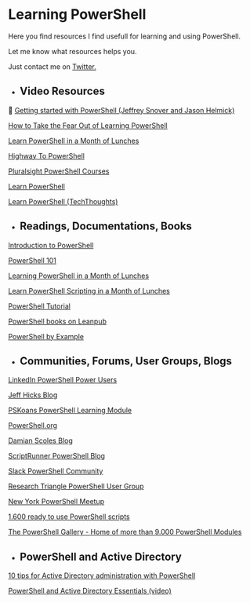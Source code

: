 # Learning PowerShell
Here you find resources I find usefull for learning and using PowerShell.

Let me know what resources helps you.

Just contact me on [Twitter.](https://twitter.com/HeikoBrenn)

- ## Video Resources
💙 [Getting started with PowerShell (Jeffrey Snover and Jason Helmick)](https://www.youtube.com/watch?v=nMn8-BbRsN8&list=PLyJiOytEPs4etH7Ujq7PU7jlOlHL-9RmV)

[How to Take the Fear Out of Learning PowerShell](https://www.youtube.com/watch?v=CLolNWuICoM)

[Learn PowerShell in a Month of Lunches](https://youtube.com/playlist?list=PL6D474E721138865A)

[Highway To PowerShell](https://www.youtube.com/playlist?list=PLjKVCo25i0an3dVaDNNVVTzd1wuK46UHv)

[Pluralsight PowerShell Courses](https://www.pluralsight.com/search?q=powershell&categories=all)

[Learn PowerShell](https://www.youtube.com/playlist?list=PLCGGtLsUjhm2k22nFHHdupAK0hSNZVfXi)

[Learn PowerShell (TechThoughts)](https://www.youtube.com/watch?v=csuz7qSJv_Q&list=PL2j0_s2VJe2hzQuQyn6yfMS2olhhs4UnQ)

- ## Readings, Documentations, Books
[Introduction to PowerShell](https://docs.microsoft.com/en-us/learn/modules/introduction-to-powershell/)

[PowerShell 101](https://docs.microsoft.com/en-us/powershell/scripting/learn/ps101/00-introduction?view=powershell-7.2)

[Learning PowerShell in a Month of Lunches](https://www.manning.com/books/learn-windows-powershell-in-a-month-of-lunches-second-edition)

[Learn PowerShell Scripting in a Month of Lunches](https://www.manning.com/books/learn-powershell-scripting-in-a-month-of-lunches)

[PowerShell Tutorial](https://mindmajix.com/powershell-tutorial)

[PowerShell books on Leanpub](https://leanpub.com/bookstore?type=all&search=powershell)

[PowerShell by Example](https://powershellbyexample.dev/)

- ## Communities, Forums, User Groups, Blogs

[LinkedIn PowerShell Power Users](https://www.linkedin.com/groups/140856/)

[Jeff Hicks Blog](https://jdhitsolutions.com/blog/)

[PSKoans PowerShell Learning Module](https://github.com/vexx32/PSKoans)

[PowerShell.org](https://powershell.org/)

[Damian Scoles Blog](https://www.powershellgeek.com/)

[ScriptRunner PowerShell Blog](https://www.scriptrunner.com/en/blog)

[Slack PowerShell Community](https://powershell.slack.com/)

[Research Triangle PowerShell User Group](https://www.meetup.com/Research-Triangle-PowerShell-Users-Group/)

[New York PowerShell Meetup](https://www.meetup.com/NycPowershellMeetup/)

[1.600 ready to use PowerShell scripts](https://github.com/scriptrunner/ActionPacks)

[The PowerShell Gallery - Home of more than 9.000 PowerShell Modules](https://www.powershellgallery.com/)

- ## PowerShell and Active Directory
[10 tips for Active Directory administration with PowerShell](https://www.scriptrunner.com/en/blog/administer-active-directory-with-powershell/)

[PowerShell and Active Directory Essentials (video)](https://www.youtube.com/watch?v=-zDXTLiX_wk) 
